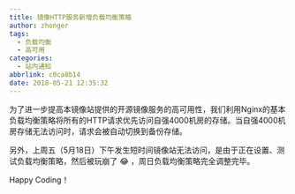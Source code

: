 ```yaml
---
title: 镜像HTTP服务新增负载均衡策略
author: zhonger
tags:
  - 负载均衡
  - 高可用
categories:
  - 站内通知
abbrlink: c0ca8b14
date: 2018-05-21 12:35:32
---
```


为了进一步提高本镜像站提供的开源镜像服务的高可用性，我们利用Nginx的基本负载均衡策略将所有的HTTP请求优先访问自强4000机房的存储。当自强4000机房存储无法访问时，请求会被自动切换到备份存储。

另外，上周五（5月18日）下午发生短时间镜像站无法访问，是由于正在设置、测试负载均衡策略，然后被玩崩了 :joy: ，周日负载均衡策略完全调整完毕。

Happy Coding！